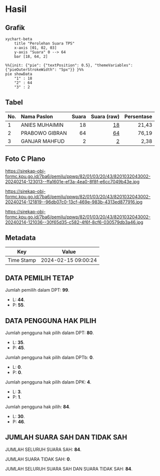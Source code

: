 # Hasil

## Grafik

```mermaid
xychart-beta
    title "Perolehan Suara TPS"
    x-axis [01, 02, 03]
    y-axis "Suara" 0 --> 64
    bar [18, 64, 2]
```

```mermaid
%%{init: {"pie": {"textPosition": 0.5}, "themeVariables": {"pieOuterStrokeWidth": "5px"}} }%%
pie showData
    "1" : 18
    "2" : 64
    "3" : 2
```

## Tabel

| No. | Nama Paslon    | Suara | Suara (raw) | Persentase |
|:--- |:-------------- | -----:| -----------:| ----------:|
| 1   | ANIES MUHAIMIN | 18    | [18][p-1]   | 21,43      |
| 2   | PRABOWO GIBRAN | 64    | [64][p-2]   | 76,19      |
| 3   | GANJAR MAHFUD  | 2     | [2][p-3]    | 2,38       |


[p-1]: https://github.com/gigit-pemilu/pemilu-2024-82-maluku-utara/blob/main/pilpres/hitung-suara/sub/82-maluku-utara/sub/01-halmahera-barat/sub/03-ibu/sub/2043-kampung-baru/sub/002-tps/sub/paslon-1.txt
[p-2]: https://github.com/gigit-pemilu/pemilu-2024-82-maluku-utara/blob/main/pilpres/hitung-suara/sub/82-maluku-utara/sub/01-halmahera-barat/sub/03-ibu/sub/2043-kampung-baru/sub/002-tps/sub/paslon-2.txt
[p-3]: https://github.com/gigit-pemilu/pemilu-2024-82-maluku-utara/blob/main/pilpres/hitung-suara/sub/82-maluku-utara/sub/01-halmahera-barat/sub/03-ibu/sub/2043-kampung-baru/sub/002-tps/sub/paslon-3.txt

## Foto C Plano

https://sirekap-obj-formc.kpu.go.id/7ba6/pemilu/ppwp/82/01/03/20/43/8201032043002-20240214-123013--ffa1601e-ef3a-4ea0-8f8f-e6cc7049b43e.jpg

https://sirekap-obj-formc.kpu.go.id/7ba6/pemilu/ppwp/82/01/03/20/43/8201032043002-20240214-121819--96db07c0-13cf-469e-983b-4313ed877916.jpg

https://sirekap-obj-formc.kpu.go.id/7ba6/pemilu/ppwp/82/01/03/20/43/8201032043002-20240214-121036--30f65d35-c582-4f6f-8cf6-030579db3a46.jpg


## Metadata

| Key        | Value               |
| ---------- | ------------------- |
| Time Stamp | 2024-02-15 09:00:24 |


## DATA PEMILIH TETAP

Jumlah pemilih dalam DPT: **99**.
 * L: **44**.
 * P: **55**.

## DATA PENGGUNA HAK PILIH

Jumlah pengguna hak pilih dalam DPT: **80**.
 * L: **35**.
 * P: **45**.

Jumlah pengguna hak pilih dalam DPTb: **0**.
 * L: **0**.
 * P: **0**.

Jumlah pengguna hak pilih dalam DPK: **4**.
 * L: **3**.
 * P: **1**.

Jumlah pengguna hak pilih: **84**.
 * L: **30**.
 * P: **46**.

## JUMLAH SUARA SAH DAN TIDAK SAH

JUMLAH SELURUH SUARA SAH: **84**.

JUMLAH SUARA TIDAK SAH: **0**.

JUMLAH SELURUH SUARA SAH DAN SUARA TIDAK SAH: **84**.


